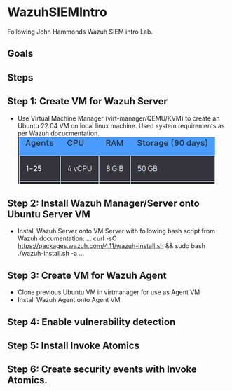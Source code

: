 # WazuhSIEMIntro
Following John Hammonds Wazuh SIEM intro Lab.
## Goals
## Steps

## Step 1: Create VM for Wazuh Server
- Use Virtual Machine Manager (virt-manager/QEMU/KVM) to create an Ubuntu 22.04 VM on local linux machine. Used system requirements as per Wazuh docucmentation.
![image](https://github.com/ValidGoodCool/WazuhSIEMIntro/blob/main/WazuhVMReqs.png?raw=true)

## Step 2: Install Wazuh Manager/Server onto Ubuntu Server VM
- Install Wazuh Server onto VM Server with following bash script from Wazuh documentation:
...
curl -sO https://packages.wazuh.com/4.11/wazuh-install.sh && sudo bash ./wazuh-install.sh -a
...
  
## Step 3: Create VM for Wazuh Agent
-  Clone previous Ubuntu VM in virtmanager for use as Agent VM
-  Install Wazuh Agent onto Agent VM

## Step 4: Enable vulnerability detection
## Step 5: Install Invoke Atomics
## Step 6: Create security events with Invoke Atomics.


